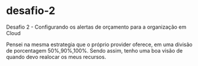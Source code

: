 # desafio-2
Desafio 2 - Configurando os alertas de orçamento para a organização em Cloud

Pensei  na mesma estrategia que o próprio provider oferece, em uma divisão de porcentagem 50%,90%,100%. Sendo assim, tenho uma boa visão de quando devo realocar os meus recursos.
